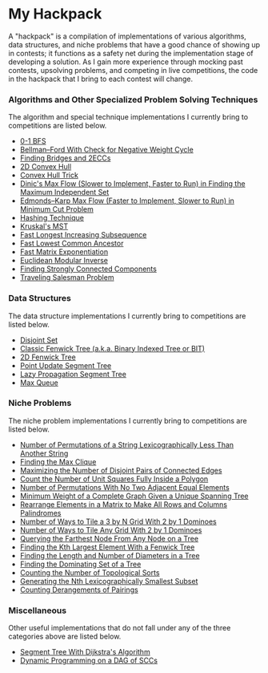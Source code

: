 # My Hackpack

A "hackpack" is a compilation of implementations of various algorithms, data structures, and niche problems that have a good chance of showing up in contests; it functions as a safety net during the implementation stage of developing a solution. As I gain more experience through mocking past contests, upsolving problems, and competing in live competitions, the code in the hackpack that I bring to each contest will change.

### Algorithms and Other Specialized Problem Solving Techniques

The algorithm and special technique implementations I currently bring to competitions are listed below.
* [0-1 BFS](https://github.com/vmaddur/Competitive_Programming/blob/master/Miscellaneous/jailbreak.cpp)
* [Bellman–Ford With Check for Negative Weight Cycle](https://github.com/vmaddur/Competitive_Programming/blob/master/USACO/Star%20League/Advanced%20Graph%20Algorithms%202/bigmac/sol.cpp)
* [Finding Bridges and 2ECCs](https://github.com/vmaddur/Competitive_Programming/blob/master/USACO/Star%20League/Advanced%20Graph%20Algorithms%202/rpaths/sol.cpp)
* [2D Convex Hull](https://github.com/vmaddur/Competitive_Programming/blob/master/USACO/Star%20League/Computational%20Geometry%202/moat/sol.cpp)
* [Convex Hull Trick](https://github.com/vmaddur/Competitive_Programming/blob/master/Miscellaneous/acquire.cpp)
* [Dinic's Max Flow (Slower to Implement, Faster to Run) in Finding the Maximum Independent Set](https://github.com/vmaddur/Competitive_Programming/blob/master/USACO/2011%20Gold%20November%20Contest/steeple.cpp)
* [Edmonds–Karp Max Flow (Faster to Implement, Slower to Run) in Minimum Cut Problem](https://github.com/vmaddur/Competitive_Programming/blob/master/USACO/Training%20Pages/Chapter%205/telecow.cpp)
* [Hashing Technique](https://github.com/vmaddur/Competitive_Programming/blob/master/USACO/Star%20League/Advanced%20Data%20Structures/patterns/sol.cpp)
* [Kruskal's MST](https://github.com/vmaddur/Competitive_Programming/blob/master/Miscellaneous/blazingnewtrails.cpp)
* [Fast Longest Increasing Subsequence](https://github.com/vmaddur/Competitive_Programming/blob/master/Miscellaneous/princeandprincess.cpp)
* [Fast Lowest Common Ancestor](https://github.com/vmaddur/Competitive_Programming/blob/master/USACO/2015%20Platinum%20December%20Contest/maxflow.cpp)
* [Fast Matrix Exponentiation](https://github.com/vmaddur/Competitive_Programming/blob/master/Miscellaneous/graph1p1.cpp)
* [Euclidean Modular Inverse](https://github.com/vmaddur/Competitive_Programming/blob/master/CodeForces/CF101532E.cpp)
* [Finding Strongly Connected Components](https://github.com/vmaddur/Competitive_Programming/blob/master/USACO/Training%20Pages/Chapter%205/schlnet.cpp)
* [Traveling Salesman Problem](https://github.com/vmaddur/Competitive_Programming/blob/master/USACO/2013%20Gold%20January%20Contest/island.cpp)

### Data Structures

The data structure implementations I currently bring to competitions are listed below.
* [Disjoint Set](https://github.com/vmaddur/Competitive_Programming/blob/master/USACO/2014%20Gold%20January%20Contest/skilevel.cpp)
* [Classic Fenwick Tree (a.k.a. Binary Indexed Tree or BIT)](https://github.com/vmaddur/Competitive_Programming/blob/master/Miscellaneous/rotatingcards.cpp)
* [2D Fenwick Tree](https://github.com/vmaddur/Competitive_Programming/blob/master/Miscellaneous/matsum.cpp)
* [Point Update Segment Tree](https://github.com/vmaddur/Competitive_Programming/blob/master/Miscellaneous/holygrailwar.cpp)
* [Lazy Propagation Segment Tree](https://github.com/vmaddur/Competitive_Programming/blob/master/USACO/2015%20Platinum%20December%20Contest/haybales.cpp)
* [Max Queue](https://github.com/vmaddur/Competitive_Programming/blob/master/Miscellaneous/pizzabag.cpp)

### Niche Problems

The niche problem implementations I currently bring to competitions are listed below.
* [Number of Permutations of a String Lexicographically Less Than Another String](https://github.com/vmaddur/Competitive_Programming/blob/master/CodeForces/CF895D.cpp)
* [Finding the Max Clique](https://github.com/vmaddur/Competitive_Programming/blob/master/CodeForces/CF839E.cpp)
* [Maximizing the Number of Disjoint Pairs of Connected Edges](https://github.com/vmaddur/Competitive_Programming/blob/master/CodeForces/CF860D.cpp)
* [Count the Number of Unit Squares Fully Inside a Polygon](https://github.com/vmaddur/Competitive_Programming/blob/master/Miscellaneous/arable.cpp)
* [Number of Permutations With No Two Adjacent Equal Elements](https://github.com/vmaddur/Competitive_Programming/blob/master/Miscellaneous/distinctneighbours.cpp)
* [Minimum Weight of a Complete Graph Given a Unique Spanning Tree](https://github.com/vmaddur/Competitive_Programming/blob/master/Miscellaneous/invent.cpp)
* [Rearrange Elements in a Matrix to Make All Rows and Columns Palindromes](https://github.com/vmaddur/Competitive_Programming/blob/master/Miscellaneous/palinmatrix.cpp)
* [Number of Ways to Tile a 3 by N Grid With 2 by 1 Dominoes](https://github.com/vmaddur/Competitive_Programming/blob/master/UCF%20Camp/2017%20Contest%20No.%207/sticks.cpp)
* [Number of Ways to Tile Any Grid With 2 by 1 Dominoes](https://github.com/vmaddur/Competitive_Programming/blob/master/Miscellaneous/tilingdominoes.cpp)
* [Querying the Farthest Node From Any Node on a Tree](https://github.com/vmaddur/Competitive_Programming/blob/master/Miscellaneous/tunnels.cpp)
* [Finding the Kth Largest Element With a Fenwick Tree](https://github.com/vmaddur/Competitive_Programming/blob/master/Miscellaneous/wowow.cpp)
* [Finding the Length and Number of Diameters in a Tree](https://github.com/vmaddur/Competitive_Programming/blob/master/UCF%20Camp/2016%20Contest%20No.%203/treetopia.cpp)
* [Finding the Dominating Set of a Tree](https://github.com/vmaddur/Competitive_Programming/blob/master/UCF%20Camp/2016%20Contest%20No.%205/lure.cpp)
* [Counting the Number of Topological Sorts](https://github.com/vmaddur/Competitive_Programming/blob/master/UCF%20Camp/2017%20Contest%20No.%202/story.cpp)
* [Generating the Nth Lexicographically Smallest Subset](https://github.com/vmaddur/Competitive_Programming/blob/master/UCF%20Camp/2017%20Contest%20No.%204/combos.cpp)
* [Counting Derangements of Pairings](https://github.com/vmaddur/Competitive_Programming/blob/master/UCF%20Camp/2017%20Contest%20No.%207/morecombos.cpp)

### Miscellaneous

Other useful implementations that do not fall under any of the three categories above are listed below.
* [Segment Tree With Dijkstra's Algorithm](https://github.com/vmaddur/Competitive_Programming/blob/master/CodeForces/CF787D.cpp)
* [Dynamic Programming on a DAG of SCCs](https://github.com/vmaddur/Competitive_Programming/blob/master/Miscellaneous/raider.cpp)
